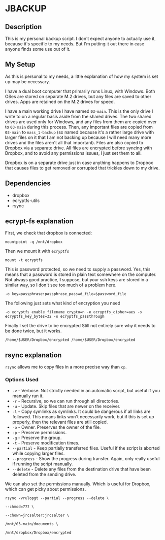 # JBACKUP

## Description

This is my personal backup script. I don't expect anyone to actually use it, because it's specific to my needs. But I'm putting it out there in case anyone finds some use out of it.

## My Setup

As this is personal to my needs, a little explanation of how my system is set up may be necessary.

I have a dual boot computer that primarily runs Linux, with Windows. Both OSes are stored on separate M.2 drives, but any files are saved to other drives. Apps are retained on the M.2 drives for speed.

I have a main working drive I have named `03-main`. This is the only drive I write to on a regular basis aside from the shared drives. The two shared drives are used only for Windows, and any files from them are copied over to `03-main` during this process. Then, any important files are copied from `03-main` to `mass_1-backup` (so named because it's a rather large drive with larger files on it that I am not backing up because I will need many more drives and the files aren't all that important). Files are also copied to Dropbox via a separate drive. All files are encrypted before syncing with Dropbox, and to avoid any permissions issues, I just set them to all.

Dropbox is on a separate drive just in case anything happens to Dropbox that causes files to get removed or corrupted that trickles down to my drive.

## Dependencies
* dropbox
* ecryptfs-utils
* rsync

## ecrypt-fs explanation

First, we check that dropbox is connected:

`mountpoint -q /mnt/dropbox`

Then we mount it with `ecryptfs`

`mount -t ecryptfs`

This is password protected, so we need to supply a password. Yes, this means that a password is stored in plain text somewhere on the computer. Not always good practice, I suppose, but your ssh keys are stored in a similar way, so I don't see too much of a problem here.

`-o key=passphrase:passphrase_passwd_file=$password_file`

The following just sets what kind of encryption you need

`-o ecryptfs_enable_filename_crypto=n -o ecryptfs_cipher=aes -o ecryptfs_key_bytes=32 -o ecryptfs_passthrough`

Finally I set the drive to be encrypted Still not entirely sure why it needs to be done twice, but it works.

`/home/$USER/Dropbox/encrypted /home/$USER/Dropbox/encrypted`

## rsync explanation

`rsync` allows me to copy files in a more precise way than `cp`.

### Options Used

* `-v` - Verbose. Not strictly needed in an automatic script, but useful if you manually run it.
* `-r` - Recursive, so we can run through all directories.
* `-u` - Update. Skip files that are newer on the receiver.
* `-l` - Copy symlinks as symlinks. It could be dangerous if all links are followed. This means links won't necessarily work, but if this is set up properly, then the relevant files are still copied.
* `-o` - Owner. Preserves the owner of the file.
* `-p` - Preserve permissions.
* `-g` - Preserve the group.
* `-t` - Preserve modification times.
* `--partial` - Keep partially transferred files. Useful if the script is aborted while copying larger files.
* `--progress` - Show the progress during transfer. Again, only really useful if running the script manually.
* `--delete` - Delete any files from the destination drive that have been deleted from the sending drive.

We can also set the permissions manually. Which is useful for Dropbox, which can get picky about permissions.

`rsync -vrulopgt --partial --progress --delete \`
  
  `--chmod=777 \`
  
  `--chown=jrcsalter:jrcsalter \`
  
  `/mnt/03-main/documents \`
  
  `/mnt/dropbox/Dropbox/encrypted`
